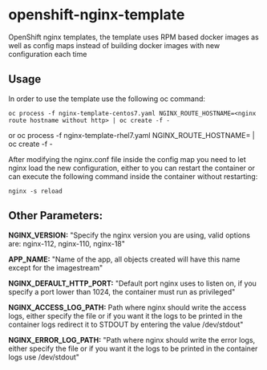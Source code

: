 
# openshift-nginx-template
OpenShift nginx templates, the template uses RPM based docker images as well as config maps instead of building docker images with new configuration each time

## Usage
In order to use the template use the following oc command:

    oc process -f nginx-template-centos7.yaml NGINX_ROUTE_HOSTNAME=<nginx route hostname without http> | oc create -f -

or
    oc process -f nginx-template-rhel7.yaml NGINX_ROUTE_HOSTNAME=<nginx route hostname without http> | oc create -f -


After modifying the nginx.conf file inside the config map you need to let nginx load the new configuration, either to you can restart the container or can execute the following command inside the container without restarting:

    nginx -s reload

## Other Parameters:

**NGINX_VERSION:**
"Specify the nginx version you are using, valid options are: nginx-112, nginx-110, nginx-18" 

**APP_NAME:**
"Name of the app, all objects created will have this name except for the imagestream"

**NGINX_DEFAULT_HTTP_PORT:**
"Default port nginx uses to listen on, if you specify a port lower than 1024, the container must run as privileged"

**NGINX_ACCESS_LOG_PATH:**
Path where nginx should write the access logs, either specify the file or if you want it the logs to be printed in the container logs redirect it to STDOUT by entering the value /dev/stdout"

**NGINX_ERROR_LOG_PATH:**
"Path where nginx should write the error logs, either specify the file or if you want it the logs to be printed in the container logs use /dev/stdout"


